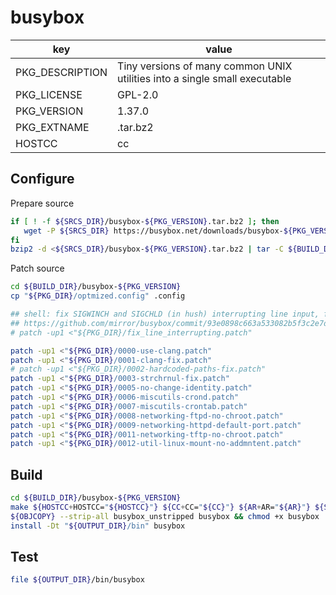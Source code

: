 # busybox

| key             | value                                                                      |
| --------------- | -------------------------------------------------------------------------- |
| PKG_DESCRIPTION | Tiny versions of many common UNIX utilities into a single small executable |
| PKG_LICENSE     | GPL-2.0                                                                    |
| PKG_VERSION     | 1.37.0                                                                     |
| PKG_EXTNAME     | .tar.bz2                                                                   |
| HOSTCC          | cc                                                                         |

## Configure

Prepare source

```sh
if [ ! -f ${SRCS_DIR}/busybox-${PKG_VERSION}.tar.bz2 ]; then
   wget -P ${SRCS_DIR} https://busybox.net/downloads/busybox-${PKG_VERSION}.tar.bz2
fi
bzip2 -d <${SRCS_DIR}/busybox-${PKG_VERSION}.tar.bz2 | tar -C ${BUILD_DIR} -x
```

Patch source

```sh
cd ${BUILD_DIR}/busybox-${PKG_VERSION}
cp "${PKG_DIR}/optmized.config" .config

## shell: fix SIGWINCH and SIGCHLD (in hush) interrupting line input, fixed in v1.37
## https://github.com/mirror/busybox/commit/93e0898c663a533082b5f3c2e7dcce93ec47076d
# patch -up1 <"${PKG_DIR}/fix_line_interrupting.patch"

patch -up1 <"${PKG_DIR}/0000-use-clang.patch"
patch -up1 <"${PKG_DIR}/0001-clang-fix.patch"
# patch -up1 <"${PKG_DIR}/0002-hardcoded-paths-fix.patch"
patch -up1 <"${PKG_DIR}/0003-strchrnul-fix.patch"
patch -up1 <"${PKG_DIR}/0005-no-change-identity.patch"
patch -up1 <"${PKG_DIR}/0006-miscutils-crond.patch"
patch -up1 <"${PKG_DIR}/0007-miscutils-crontab.patch"
patch -up1 <"${PKG_DIR}/0008-networking-ftpd-no-chroot.patch"
patch -up1 <"${PKG_DIR}/0009-networking-httpd-default-port.patch"
patch -up1 <"${PKG_DIR}/0011-networking-tftp-no-chroot.patch"
patch -up1 <"${PKG_DIR}/0012-util-linux-mount-no-addmntent.patch"
```

## Build

```sh
cd ${BUILD_DIR}/busybox-${PKG_VERSION}
make ${HOSTCC+HOSTCC="${HOSTCC}"} ${CC+CC="${CC}"} ${AR+AR="${AR}"} ${STRIP+STRIP="${STRIP}"} -j"${NCPU}" busybox_unstripped
${OBJCOPY} --strip-all busybox_unstripped busybox && chmod +x busybox
install -Dt "${OUTPUT_DIR}/bin" busybox

```

## Test

```sh
file ${OUTPUT_DIR}/bin/busybox
```
